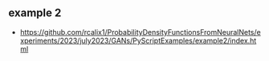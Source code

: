 ## example 2

* https://github.com/rcalix1/ProbabilityDensityFunctionsFromNeuralNets/experiments/2023/july2023/GANs/PyScriptExamples/example2/index.html
